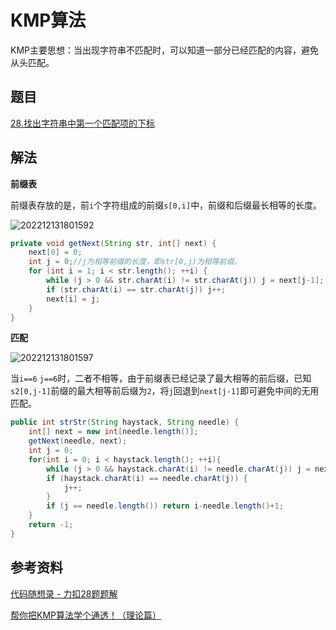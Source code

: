 # KMP算法

KMP主要思想：当出现字符串不匹配时，可以知道一部分已经匹配的内容，避免从头匹配。

## 题目

[28.找出字符串中第一个匹配项的下标](https://leetcode.cn/problems/find-the-index-of-the-first-occurrence-in-a-string/description/)

## 解法

**前缀表**

前缀表存放的是，前`i`个字符组成的前缀`s[0,i]`中，前缀和后缀最长相等的长度。

![202212131801592](https://mervyn-markdown-images.oss-cn-beijing.aliyuncs.com/202311071603762.jpg)

```java
private void getNext(String str, int[] next) {
    next[0] = 0;
    int j = 0;//j为相等前缀的长度，即str[0,j)为相等前缀。
    for (int i = 1; i < str.length(); ++i) {
        while (j > 0 && str.charAt(i) != str.charAt(j)) j = next[j-1]; //注意是用while而不是if，循环回退，不仅仅回退一次。
        if (str.charAt(i) == str.charAt(j)) j++;
        next[i] = j;
    }
}
```



**匹配**

![202212131801597](https://mervyn-markdown-images.oss-cn-beijing.aliyuncs.com/202311071603772.jpg)

当`i==6` `j==6`时，二者不相等，由于前缀表已经记录了最大相等的前后缀，已知`s2[0,j-1]`前缀的最大相等前后缀为`2`，将`j`回退到`next[j-1]`即可避免中间的无用匹配。

```java
public int strStr(String haystack, String needle) {
    int[] next = new int[needle.length()];
    getNext(needle, next);
    int j = 0;
    for(int i = 0; i < haystack.length(); ++i){
        while (j > 0 && haystack.charAt(i) != needle.charAt(j)) j = next[j-1];
        if (haystack.charAt(i) == needle.charAt(j)) {
            j++;
        }
        if (j == needle.length()) return i-needle.length()+1;
    }
    return -1;
}
```

## 参考资料

[代码随想录 - 力扣28题题解](https://programmercarl.com/0028.%E5%AE%9E%E7%8E%B0strStr.html)

[帮你把KMP算法学个通透！（理论篇）](https://www.bilibili.com/video/BV1PD4y1o7nd/)
